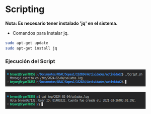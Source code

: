 # Scripting

**Nota: Es necesario tener instalado 'jq' en el sistema.** 

* Comandos para Instalar jq.
```bash
sudo apt-get update
sudo apt-get install jq
```

### Ejecución del Script

![Img1](Images/Img1.png)

![Img2](Images/Img2.png)
